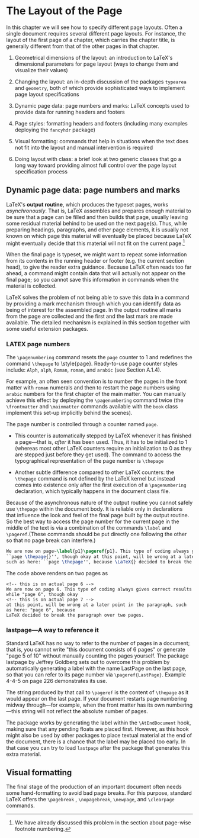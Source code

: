 # The Layout of the Page
<!-- Chapter 4 -->

In this chapter we will see how to specify different page layouts. Often a single document requires
several different page layouts. For instance, the layout of the first page of a chapter, which
carries the chapter title, is generally different from that of the other pages in that chapter.

1. Geometrical dimensions of the layout: an introduction to LaTeX's dimensional parameters for page
layout (ways to change them and visualize their values)

2. Changing the layout: an in-depth discussion of the packages `typearea` and `geometry`, both of
which provide sophisticated ways to implement page layout specifications

3. Dynamic page data: page numbers and marks: LaTeX concepts used to provide data for running
headers and footers

4. Page styles: formatting headers and footers (including many examples deploying the `fancyhdr`
package)

5. Visual formatting: commands that help in situations when the text does not fit into the layout
and manual intervention is required

6. Doing layout with class: a brief look at two generic classes that go a long way toward providing
almost full control over the page layout specification process


<!-- ≈≈≈≈≈≈≈≈≈≈≈≈≈≈≈≈≈≈≈≈≈≈≈≈≈≈≈≈≈≈≈≈≈≈≈≈≈≈≈≈≈≈≈***≈≈≈≈≈≈≈≈≈≈≈≈≈≈≈≈≈≈≈≈≈≈≈≈≈≈≈≈≈≈≈≈≈≈≈≈≈≈≈≈≈≈≈≈≈ -->
## Dynamic page data: page numbers and marks
<!-- 4.3 -->

LaTeX's **output routine**, which produces the typeset pages, works *asynchronously*. That is, LaTeX
assembles and prepares enough material to be sure that a page can be filled and then builds that
page, usually leaving some residual material behind to be used on the next page(s). Thus, while
preparing headings, paragraphs, and other page elements, it is usually not known on which page this
material will eventually be placed because LaTeX might eventually decide that this material will
not fit on the current page.[^this_problem]

When the final page is typeset, we might want to repeat some information from its contents in the
running header or footer (e.g. the current section head), to give the reader extra guidance.
Because LaTeX often reads too far ahead, a command might contain data that will actually not appear
on the final page; so you cannot save this information in commands when the material is collected.

LaTeX solves the problem of not being able to save this data in a command by providing a mark
mechanism through which you can identify data as being of interest for the assembled page. In the
output routine all marks from the page are collected and the first and the last mark are made
available. The detailed mechanism is explained in this section together with some useful extension
packages.

[^this_problem]: We have already discussed this problem in the section about page-wise footnote
numbering.

### LATEX page numbers
<!-- 4.3.1 -->

<!-- page 216 -->
The `\pagenumbering` command resets the `page` counter to 1 and redefines the command `\thepage`
to \style{page}. Ready-to-use page counter styles include: `Alph`, `alph`, `Roman`, `roman`, and
`arabic` (see Section A.1.4).

For example, an often seen convention is to number the pages in the front matter with `roman`
numerals and then to restart the page numbers using `arabic` numbers for the first chapter of the
main matter. You can manually achieve this effect by deploying the `\pagenumbering` command twice
(the `\frontmatter` and `\mainmatter` commands available with the `book` class implement this
set-up implicitly behind the scenes).

<!-- page 215 -->
The page number is controlled through a counter named `page`. 

* This counter is automatically stepped by LaTeX whenever it has finished a page—that is, *after* it
  has been used. Thus, it has to be initialized to 1 (whereas most other LaTeX counters require an
  initialization to 0 as they are stepped just before they get used). The command to access the
  typographical representation of the page number is `\thepage`

* Another subtle difference compared to other LaTeX counters: the `\thepage` command is not defined
  by the LaTeX kernel but instead comes into existence only after the first execution of a
  `\pagenumbering` declaration, which typically happens in the document class file.

Because of the asynchronous nature of the output routine you cannot safely use `\thepage` within the
document body. It is reliable only in declarations that influence the look and feel of the final
page built by the output routine. So the best way to access the page number for the current page in
the middle of the text is via a combination of the commands `\label` and `\pageref`.(These commands
should be put directly one following the other so that no page break can interfere.)

```latex
We are now on page~\label{p1}\pageref{p1}. This type of coding always gives correct results while
``page \thepage{}'', though okay at this point, will be wrong at a later point in the paragraph,
such as here: ``page \thepage'', because \LaTeX{} decided to break the paragraph over two pages.
```

The code above renders on two pages as

```
<!-- this is on actual page 6 -->
We are now on page 6. This type of coding always gives correct results while "page 6", though okay
<!-- this is on actual page 7 -->
at this point, will be wrong at a later point in the paragraph, such as here: "page 6", because
LaTeX decided to break the paragraph over two pages.
```

### lastpage—A way to reference it
<!-- 4.3.2 -->

Standard LaTeX has no way to refer to the number of pages in a document; that is, you cannot
write "this document consists of 6 pages" or generate "page 5 of 10" without manually counting the
pages yourself. The package lastpage by Jeffrey Goldberg sets out to overcome this problem by
automatically generating a label with the name LastPage on the last page, so that you can refer to
its page number via `\pageref{LastPage}`. Example 4-4-5 on page 226 demonstrates its use.

The string produced by that call to `\pageref` is the content of `\thepage` as it would appear on
the last page. If your document restarts page numbering midway through—for example, when the front
matter has its own numbering—this string will not reflect the absolute number of pages.

The package works by generating the label within the `\AtEndDocument` hook, making sure that any
pending floats are placed first. However, as this hook might also be used by other packages to place
textual material at the end of the document, there is a chance that the label may be placed too
early. In that case you can try to load `lastpage` after the package that generates this extra
material.


<!-- ≈≈≈≈≈≈≈≈≈≈≈≈≈≈≈≈≈≈≈≈≈≈≈≈≈≈≈≈≈≈≈≈≈≈≈≈≈≈≈≈≈≈≈***≈≈≈≈≈≈≈≈≈≈≈≈≈≈≈≈≈≈≈≈≈≈≈≈≈≈≈≈≈≈≈≈≈≈≈≈≈≈≈≈≈≈≈≈≈ -->
## Visual formatting
<!-- 4.5 -->

The final stage of the production of an important document often needs some hand-formatting to avoid
bad page breaks. For this purpose, standard LaTeX offers the `\pagebreak` , `\nopagebreak`,
`\newpage`, and `\clearpage` commands.
<!-- [Book expounds on the obsolete \samepage declaration and alternatives.] -->
